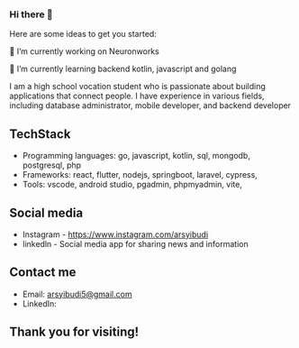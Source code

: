 ### Hi there 👋

Here are some ideas to get you started:

🔭 I’m currently working on Neuronworks

🌱 I’m currently learning backend kotlin, javascript and golang

I am a high school vocation student who is passionate about building applications that connect people. I have experience in various fields, including database administrator, mobile developer, and backend developer

## TechStack

* Programming languages: go, javascript, kotlin, sql, mongodb, postgresql, php
* Frameworks: react, flutter, nodejs, springboot, laravel, cypress, 
* Tools: vscode, android studio, pgadmin, phpmyadmin, vite, 

## Social media

* Instagram - https://www.instagram.com/arsyibudi
* linkedln - Social media app for sharing news and information

## Contact me

* Email: arsyibudi5@gmail.com
* LinkedIn: 

## Thank you for visiting!
